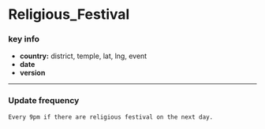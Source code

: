 # Religious_Festival

### key info
- **country:**
        district, temple, lat, lng, event
- **date**
- **version**

---
### Update frequency
```
Every 9pm if there are religious festival on the next day.
```

